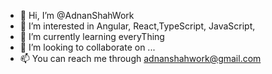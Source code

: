- 👋 Hi, I’m @AdnanShahWork
- 👀 I’m interested in Angular, React,TypeScript, JavaScript, 
- 🌱 I’m currently learning everyThing
- 💞️ I’m looking to collaborate on ...
- 📫 You can reach me through adnanshahwork@gmail.com

<!---
AdnanShahWork/AdnanShahWork is a ✨ special ✨ repository because its `README.md` (this file) appears on your GitHub profile.
You can click the Preview link to take a look at your changes.
--->
